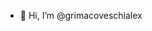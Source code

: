 - 👋 Hi, I’m @grimacoveschialex


<!---
grimacoveschialex/grimacoveschialex is a ✨ special ✨ repository because its `README.md` (this file) appears on your GitHub profile.
You can click the Preview link to take a look at your changes.
--->
